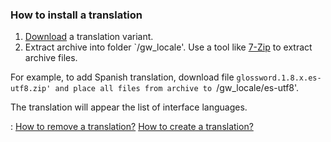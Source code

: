 ### How to install a translation ###

  1. [Download](http://sourceforge.net/project/showfiles.php?group_id=44374) a translation variant.
  1. Extract archive into folder `/gw\_locale'. Use a tool like [7-Zip](http://7-zip.org/) to extract archive files.

For example, to add Spanish translation, download file `glossword.1.8.x.es-utf8.zip'
and place all files from archive to `/gw\_locale/es-utf8'.

The translation will appear the list of interface languages.

: [How to remove a translation?](KB3182930848eng.md) [How to create a translation?](KB2897979567eng.md)